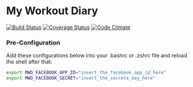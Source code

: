 My Workout Diary
================

[![Build Status](https://travis-ci.org/BraviSoftware/my-workout-diary.png?branch=master)](https://travis-ci.org/BraviSoftware/my-workout-diary)
[![Coverage Status](https://coveralls.io/repos/BraviSoftware/my-workout-diary/badge.png?branch=master)](https://coveralls.io/r/BraviSoftware/my-workout-diary?branch=master)
[![Code Climate](https://codeclimate.com/github/BraviSoftware/my-workout-diary.png)](https://codeclimate.com/github/BraviSoftware/my-workout-diary)



### Pre-Configuration
Add these configurations below into your .bashrc or .zshrc file and reload the shell after that:
```bash
export MWD_FACEBOOK_APP_ID="insert_the_facebook_app_id_here"
export MWD_FACEBOOK_SECRET="insert_the_secrete_key_here"
```